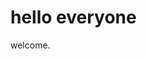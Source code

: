 <html>
<head>
<title>Page Title</title>
</head>
<body>

<h1>hello everyone</h1>
<p>welcome.</p>

</body>
</html>
